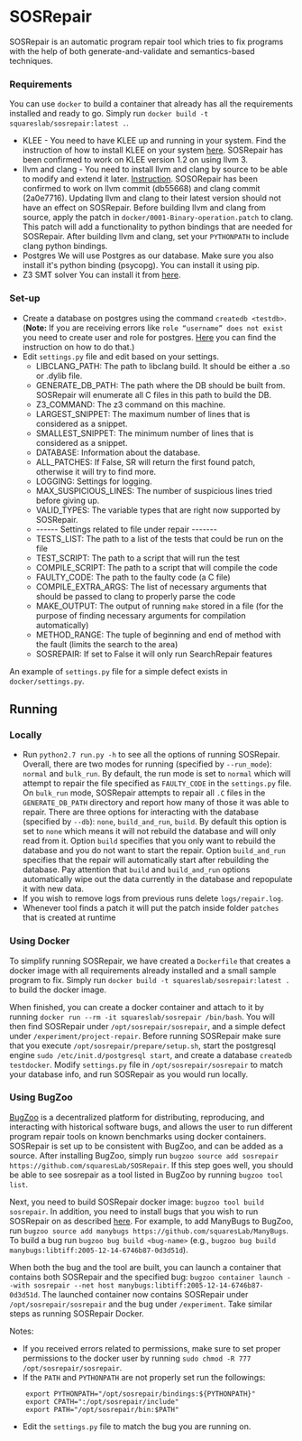 # SOSRepair #

SOSRepair is an automatic program repair tool which tries to fix programs with the help of both generate-and-validate
and semantics-based techniques.

### Requirements ###

You can use `docker` to build a container that already has all the
requirements installed and ready to go. Simply run
`docker build -t squareslab/sosrepair:latest .`.

* KLEE - You need to have KLEE up and running in your system. Find the
instruction of how to install KLEE on your system [here](http://klee.github.io/build-llvm34/).
SOSRepair has been confirmed to work on KLEE version 1.2 on using llvm 3.
* llvm and clang - You need to install llvm and clang by source to be
able to modify and extend it later. [Instruction](http://llvm.org/docs/GettingStarted.html).
SOSORepair has been confirmed to work on llvm commit \(db55668\) and clang commit \(2a0e7716\).
Updating llvm and clang to their latest version should not have an effect on SOSRepair.
Before building llvm and clang from source, apply the patch in `docker/0001-Binary-operation.patch`
to clang. This patch will add a functionality to python bindings that
are needed for SOSRepair. After building llvm and clang, set your `PYTHONPATH`
to include clang python bindings.
* Postgres
We will use Postgres as our database. Make sure you also install it's python binding (psycopg). You can
 install it using pip.
* Z3 SMT solver
You can install it from [here](https://github.com/Z3Prover/z3).

### Set-up ###

* Create a database on postgres using the command `createdb <testdb>`. 
(**Note:** If you are receiving errors like `role “username” does not exist`
you need to create user and role for postgres. [Here](https://stackoverflow.com/questions/11919391/postgresql-error-fatal-role-username-does-not-exist)
you can find the instruction on how to do that.)
* Edit `settings.py` file and edit based on your settings.
    * LIBCLANG_PATH: The path to libclang build. It should be either a .so or .dylib file.
    * GENERATE_DB_PATH: The path where the DB should be built from. SOSRepair will enumerate all C files in this path to build the DB.
    * Z3_COMMAND: The z3 command on this machine.
    * LARGEST_SNIPPET: The maximum number of lines that is considered as a snippet.
    * SMALLEST_SNIPPET: The minimum number of lines that is considered as a snippet.
    * DATABASE: Information about the database.
    * ALL_PATCHES: If False, SR will return the first found patch, otherwise it will try to find more.
    * LOGGING: Settings for logging.
    * MAX_SUSPICIOUS_LINES: The number of suspicious lines tried before giving up.
    * VALID_TYPES: The variable types that are right now supported by SOSRepair.
    * ------ Settings related to file under repair -------
    * TESTS_LIST: The path to a list of the tests that could be run on the file
    * TEST_SCRIPT: The path to a script that will run the test
    * COMPILE_SCRIPT: The path to a script that will compile the code
    * FAULTY_CODE: The path to the faulty code (a C file)
    * COMPILE_EXTRA_ARGS: The list of necessary arguments that should be passed to clang to properly parse the code
    * MAKE_OUTPUT: The output of running `make` stored in a file (for the purpose of finding necessary arguments for compilation
    automatically)
    * METHOD_RANGE: The tuple of beginning and end of method with the fault (limits the search to the area)
    * SOSREPAIR: If set to False it will only run SearchRepair features

An example of `settings.py` file for a simple defect exists in `docker/settings.py`.

## Running ##

### Locally ###

* Run `python2.7 run.py -h` to see all the options of running SOSRepair. Overall, there are two modes for running (specified by `--run_mode`): `normal` and `bulk_run`. By default, the run mode is set to `normal` which will attempt to repair the file specified as `FAULTY_CODE` in the `settings.py` file. On `bulk_run` mode, SOSRepair attempts to repair all `.C` files in the `GENERATE_DB_PATH` directory and report how many of those it was able to repair.
There are three options for interacting with the database (specified by `--db`): `none`, `build_and_run`, `build`. By default this option is set to `none` which means it will not rebuild the database and will only read from it. Option `build` specifies that you only want to rebuild the database and you do not want to start the repair. Option `build_and_run` specifies that the repair will automatically start after rebuilding the database. Pay attention that `build` and `build_and_run` options automatically wipe out the data currently in the database and repopulate it with new data. 
* If you wish to remove logs from previous runs delete `logs/repair.log`.
* Whenever tool finds a patch it will put the patch inside folder `patches`
that is created at runtime

### Using Docker ###

To simplify running SOSRepair, we have created a `Dockerfile` that creates a docker image
with all requirements already installed and a small sample program to fix. Simply run
`docker build -t squareslab/sosrepair:latest .` to build the docker image.

When finished, you can create a docker container and attach to it by running
`docker run --rm -it squareslab/sosrepair /bin/bash`. You will then find SOSRepair under
`/opt/sosrepair/sosrepair`, and a simple defect under `/experiment/project-repair`.
Before running SOSRepair make sure that you execute `/opt/sosrepair/prepare/setup.sh`,
start the postgresql engine `sudo /etc/init.d/postgresql start`, and create a database
`createdb testdocker`. Modify `settings.py` file in `/opt/sosrepair/sosrepair` to match
your database info, and run SOSRepair as you would run locally.

### Using BugZoo ###

[BugZoo](https://github.com/squaresLab/BugZoo) is a decentralized platform for distributing,
reproducing, and interacting with historical software bugs, and allows the user to run
different program repair tools on known benchmarks using docker containers. SOSRepair
is set up to be consistent with BugZoo, and can be added as a source. After installing
BugZoo, simply run `bugzoo source add sosrepair https://github.com/squaresLab/SOSRepair`.
If this step goes well, you should be able to see sosrepair as a tool listed in BugZoo by
running `bugzoo tool list`.

Next, you need to build SOSRepair docker image: `bugzoo tool build sosrepair`. In addition,
you need to install bugs that you wish to run SOSRepair on as described [here](https://github.com/squaresLab/BugZoo). For example, to add ManyBugs to BugZoo, run `bugzoo source add manybugs https://github.com/squaresLab/ManyBugs`. To build a bug run `bugzoo bug build <bug-name>` (e.g., `bugzoo bug build manybugs:libtiff:2005-12-14-6746b87-0d3d51d`).

When both the bug and the tool are built, you can launch a container that contains both
SOSRepair and the specified bug: `bugzoo container launch --with sosrepair --net host manybugs:libtiff:2005-12-14-6746b87-0d3d51d`. The launched container now contains SOSRepair under
`/opt/sosrepair/sosrepair` and the bug under `/experiment`. Take similar steps as running
SOSRepair Docker.

Notes:
* If you received errors related to permissions, make sure to set proper
permissions to the docker user by running `sudo chmod -R 777 /opt/sosrepair/sosrepair`.
* If the `PATH` and `PYTHONPATH` are not properly set run the followings:
```
    export PYTHONPATH="/opt/sosrepair/bindings:${PYTHONPATH}"
    export CPATH=":/opt/sosrepair/include"
    export PATH="/opt/sosrepair/bin:$PATH"
```
* Edit the `settings.py` file to match the bug you are running on.

